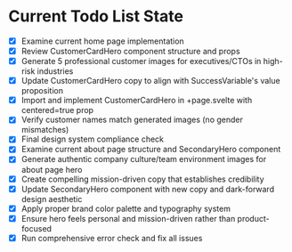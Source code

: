 <!-- DO NOT EDIT - Managed by todo_list tool -->
<!-- Updated: 2025-09-26T22:23:23.934Z -->

# Current Todo List State

- [x] Examine current home page implementation
- [x] Review CustomerCardHero component structure and props
- [x] Generate 5 professional customer images for executives/CTOs in high-risk industries
- [x] Update CustomerCardHero copy to align with SuccessVariable's value proposition
- [x] Import and implement CustomerCardHero in +page.svelte with centered=true prop
- [x] Verify customer names match generated images (no gender mismatches)
- [x] Final design system compliance check
- [x] Examine current about page structure and SecondaryHero component
- [x] Generate authentic company culture/team environment images for about page hero
- [x] Create compelling mission-driven copy that establishes credibility
- [x] Update SecondaryHero component with new copy and dark-forward design aesthetic
- [x] Apply proper brand color palette and typography system
- [x] Ensure hero feels personal and mission-driven rather than product-focused
- [x] Run comprehensive error check and fix all issues
